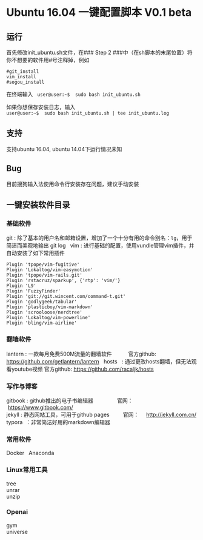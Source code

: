 # Ubuntu 16.04 一键配置脚本 V0.1 beta
## 运行
首先修改init_ubuntu.sh文件，在### Step 2 ###中（在sh脚本的末尾位置）将你不想要的软件用#号注释掉，例如
```
#git_install
vim_install
#sogou_install
```
在终端输入  
`user@user:~$  sudo bash init_ubuntu.sh`
  
如果你想保存安装日志，输入  
`user@user:~$  sudo bash init_ubuntu.sh | tee init_ubuntu.log`
## 支持
支持ubuntu 16.04, ubuntu 14.04下运行情况未知
## Bug
目前搜狗输入法使用命令行安装存在问题，建议手动安装
## 一键安装软件目录
### 基础软件
git : 除了基本的用户名和邮箱设置，增加了一个十分有用的命令别名：`lg`，用于简洁而美观地输出 git log  
vim : 进行基础的配置，使用vundle管理vim插件，并自动安装了如下常用插件  
```
Plugin 'tpope/vim-fugitive'
Plugin 'Lokaltog/vim-easymotion'
Plugin 'tpope/vim-rails.git'
Plugin 'rstacruz/sparkup', {'rtp': 'vim/'}
Plugin 'L9'
Plugin 'FuzzyFinder'
Plugin 'git://git.wincent.com/command-t.git'
Plugin 'godlygeek/tabular'
Plugin 'plasticboy/vim-markdown'
Plugin 'scrooloose/nerdtree'
Plugin 'Lokaltog/vim-powerline'
Plugin 'bling/vim-airline'
```
### 翻墙软件
lantern : 一款每月免费500M流量的翻墙软件           官方github: https://github.com/getlantern/lantern  
hosts   : 通过更改hosts翻墙，但无法观看youtube视频 官方github: https://github.com/racaljk/hosts  

### 写作与博客
gitbook : github推出的电子书编辑器                官网：      https://www.gitbook.com/  
jekyll  : 静态网站工具，可用于github pages         官网：     http://jekyll.com.cn/  
typora  ：非常简洁好用的markdown编辑器  

### 常用软件
Docker  
Anaconda  

### Linux常用工具
tree  
unrar  
unzip  

### Openai
gym  
universe  
